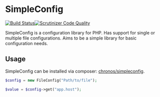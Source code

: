 # SimpleConfig 

[![Build Status](https://travis-ci.org/MaikelH/simpleconfig.svg?branch=master)](https://travis-ci.org/MaikelH/simpleconfig)[![Scrutinizer Code Quality](https://scrutinizer-ci.com/g/MaikelH/simpleconfig/badges/quality-score.png?b=master)](https://scrutinizer-ci.com/g/MaikelH/simpleconfig/?branch=master)

SimpleConfig is a configuration library for PHP. Has support for single or multiple file configurations. Aims to be a 
simple library for basic configuration needs.

## Usage

SimpleConfig can be installed via composer: [chronos/simpleconfig](https://packagist.org/packages/chronos/simpleconfig).

```PHP
$config = new FileConfig("Path/to/file");

$value = $config->get("app.host");
```